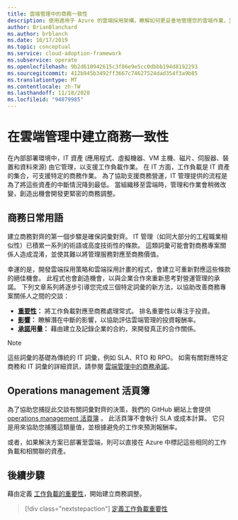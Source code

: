 ```yaml
---
title: 雲端管理中的商務一致性
description: 使用適用于 Azure 的雲端採用架構，瞭解如何更妥善地管理您的雲端作業，並開發更緊密的商務調整。
author: BrianBlanchard
ms.author: brblanch
ms.date: 10/17/2019
ms.topic: conceptual
ms.service: cloud-adoption-framework
ms.subservice: operate
ms.openlocfilehash: 9b2d610942615c3f86e9e5cc0dbbb194d8192293
ms.sourcegitcommit: 412b945b3492ff3667c74627524dad354f3a9b85
ms.translationtype: MT
ms.contentlocale: zh-TW
ms.lasthandoff: 11/18/2020
ms.locfileid: "94879985"
---
```

# <a name="create-business-alignment-in-cloud-management"></a>在雲端管理中建立商務一致性

在內部部署環境中，IT 資產 (應用程式、虛擬機器、VM 主機、磁片、伺服器、裝置和資料來源) 由它管理，以支援工作負載作業。 在 IT 方面，工作負載是 IT 資產的集合，可支援特定的商務作業。 為了協助支援商務營運，IT 管理提供的流程是為了將這些資產的中斷情況降到最低。 當組織移至雲端時，管理和作業會稍微改變，創造出機會開發更緊密的商務調整。

## <a name="business-vernacular"></a>商務日常用語

建立商務對齊的第一個步驟是確保詞彙對齊。 IT 管理（如同大部分的工程職業相似性）已積累一系列的術語或高度技術性的條款。 這類詞彙可能會對商務專案關係人造成混淆，並使其難以將管理服務對應至商務價值。

幸運的是，開發雲端採用策略和雲端採用計畫的程式，會建立可重新對應這些條款的絕佳機會。 此程式也會創造機會，以與企業合作來重新思考對營運管理的承諾。 下列文章系列將逐步引導您完成三個特定詞彙的新方法，以協助改善商務專案關係人之間的交談：

- **[重要性](./criticality.md)：** 將工作負載對應至商務處理常式。 排名重要性以專注于投資。
- **[影響](./impact.md)：** 瞭解潛在中斷的影響，以協助評估雲端管理的投資報酬率。
- **[承諾](./commitment.md)用量：** 藉由建立及記錄企業的合約，來開發真正的合作關係。

> [!NOTE]
> 這些詞彙的基礎為傳統的 IT 詞彙，例如 SLA、RTO 和 RPO。 如需有關對應特定商務和 IT 詞彙的詳細資訊，請參閱 [雲端管理中的商務承諾](./commitment.md)。

## <a name="operations-management-workbook"></a>Operations management 活頁簿

為了協助您捕捉此交談有關詞彙對齊的決策，我們的 GitHub 網站上會提供 [operations management 活頁簿](https://raw.githubusercontent.com/Microsoft/CloudAdoptionFramework/master/manage/opsmanagementworkbook.xlsx) 。 此活頁簿不會執行 SLA 或成本計算。 它只是用來協助您捕獲這類量值，並根據避免的工作來預測報酬率。

或者，如果解決方案已部署至雲端，則可以直接在 Azure 中標記這些相同的工作負載和相關聯的資產。

## <a name="next-steps"></a>後續步驟

藉由定義 [工作負載的重要性](./criticality.md)，開始建立商務調整。

> [!div class="nextstepaction"]
> [定義工作負載重要性](./criticality.md)
